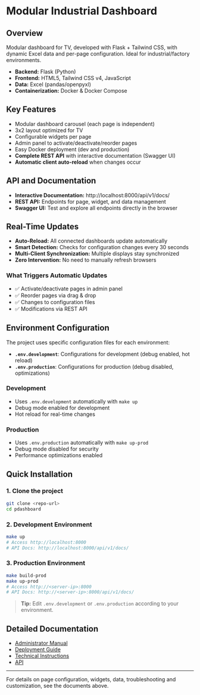 # Modular Industrial Dashboard

## Overview

Modular dashboard for TV, developed with Flask + Tailwind CSS, with dynamic Excel data and per-page configuration. Ideal for industrial/factory environments.

- **Backend:** Flask (Python)
- **Frontend:** HTML5, Tailwind CSS v4, JavaScript
- **Data:** Excel (pandas/openpyxl)
- **Containerization:** Docker & Docker Compose

## Key Features
- Modular dashboard carousel (each page is independent)
- 3x2 layout optimized for TV
- Configurable widgets per page
- Admin panel to activate/deactivate/reorder pages
- Easy Docker deployment (dev and production)
- **Complete REST API** with interactive documentation (Swagger UI)
- **Automatic client auto-reload** when changes occur

## API and Documentation
- **Interactive Documentation:** http://localhost:8000/api/v1/docs/
- **REST API:** Endpoints for page, widget, and data management
- **Swagger UI:** Test and explore all endpoints directly in the browser

## Real-Time Updates
- **Auto-Reload:** All connected dashboards update automatically
- **Smart Detection:** Checks for configuration changes every 30 seconds
- **Multi-Client Synchronization:** Multiple displays stay synchronized
- **Zero Intervention:** No need to manually refresh browsers

### What Triggers Automatic Updates
- ✅ Activate/deactivate pages in admin panel
- ✅ Reorder pages via drag & drop
- ✅ Changes to configuration files
- ✅ Modifications via REST API

## Environment Configuration

The project uses specific configuration files for each environment:

- **`.env.development`**: Configurations for development (debug enabled, hot reload)
- **`.env.production`**: Configurations for production (debug disabled, optimizations)

### Development
- Uses `.env.development` automatically with `make up`
- Debug mode enabled for development
- Hot reload for real-time changes

### Production  
- Uses `.env.production` automatically with `make up-prod`
- Debug mode disabled for security
- Performance optimizations enabled

## Quick Installation

### 1. Clone the project
```bash
git clone <repo-url>
cd pdashboard
```

### 2. Development Environment
```bash
make up
# Access http://localhost:8000
# API Docs: http://localhost:8000/api/v1/docs/
```

### 3. Production Environment
```bash
make build-prod
make up-prod
# Access http://<server-ip>:8000
# API Docs: http://<server-ip>:8000/api/v1/docs/
```

> **Tip:** Edit `.env.development` or `.env.production` according to your environment.

## Detailed Documentation
- [Administrator Manual](docs/ADMIN.md)
- [Deployment Guide](docs/DEPLOYMENT.md)
- [Technical Instructions](docs/instructions.md)
- [API](docs/API.md)

---

For details on page configuration, widgets, data, troubleshooting and customization, see the documents above. 